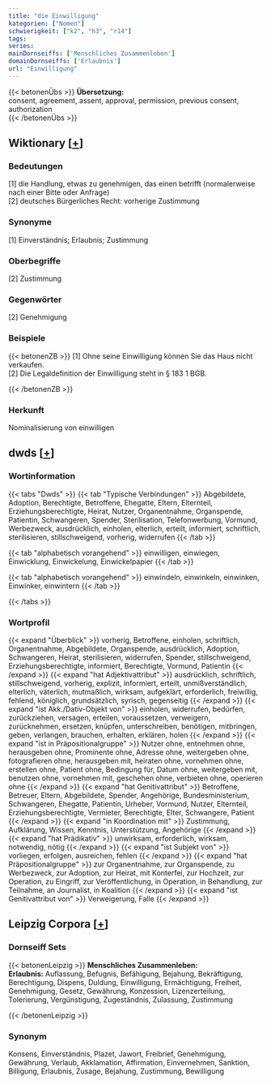```yaml
---
title: "die Einwilligung"
kategorien: ["Nomen"]
schwierigkeit: ["k2", "h3", "r14"]
tags:
series:
mainDornseiffs: ['Menschliches Zusammenleben']
domainDornseiffs: ['Erlaubnis']
url: "Einwilligung"
---
```


{{< betonenÜbs >}}
**Übersetzung:**  
consent, agreement, assent, approval, permission, previous consent, authorization  
{{< /betonenÜbs >}}

## Wiktionary [[+](https://de.wiktionary.org/wiki/Einwilligung)]

### Bedeutungen
[1] die Handlung, etwas zu genehmigen, das einen betrifft (normalerweise nach einer Bitte oder Anfrage)  
[2] deutsches Bürgerliches Recht: vorherige Zustimmung  

### Synonyme
[1] Einverständnis; Erlaubnis; Zustimmung  

### Oberbegriffe
[2] Zustimmung  

### Gegenwörter
[2] Genehmigung  

### Beispiele
{{< betonenZB >}}
[1] Ohne seine Einwilligung können Sie das Haus nicht verkaufen.  
[2] Die Legaldefinition der Einwilligung steht in § 183 1 BGB.  

{{< /betonenZB >}}
### Herkunft
Nominalisierung von einwilligen  



## dwds [[+](https://www.dwds.de/wb/Einwilligung)]

### Wortinformation
{{< tabs "Dwds" >}}
{{< tab "Typische Verbindungen" >}}
Abgebildete, Adoption, Berechtigte, Betroffene, Ehegatte, Eltern, Elternteil, Erziehungsberechtigte, Heirat, Nutzer, Organentnahme, Organspende, Patientin, Schwangeren, Spender, Sterilisation, Telefonwerbung, Vormund, Werbezweck, ausdrücklich, einholen, elterlich, erteilt, informiert, schriftlich, sterilisieren, stillschweigend, vorherig, widerrufen
{{< /tab >}}

{{< tab "alphabetisch vorangehend" >}}
einwilligen, einwiegen, Einwicklung, Einwickelung, Einwickelpapier
{{< /tab >}}

{{< tab "alphabetisch vorangehend" >}}
einwindeln, einwinkeln, einwinken, Einwinker, einwintern
{{< /tab >}}

{{< /tabs >}}

### Wortprofil
{{< expand "Überblick" >}} vorherig, Betroffene, einholen, schriftlich, Organentnahme, Abgebildete, Organspende, ausdrücklich, Adoption, Schwangeren, Heirat, sterilisieren, widerrufen, Spender, stillschweigend, Erziehungsberechtigte, informiert, Berechtigte, Vormund, Patientin {{< /expand >}}
{{< expand "hat Adjektivattribut" >}} ausdrücklich, schriftlich, stillschweigend, vorherig, explizit, informiert, erteilt, unmißverständlich, elterlich, väterlich, mutmaßlich, wirksam, aufgeklärt, erforderlich, freiwillig, fehlend, königlich, grundsätzlich, syrisch, gegenseitig {{< /expand >}}
{{< expand "ist Akk./Dativ-Objekt von" >}} einholen, widerrufen, bedürfen, zurückziehen, versagen, erteilen, voraussetzen, verweigern, zurücknehmen, ersetzen, knüpfen, unterschreiben, benötigen, mitbringen, geben, verlangen, brauchen, erhalten, erklären, holen {{< /expand >}}
{{< expand "ist in Präpositionalgruppe" >}} Nutzer ohne, entnehmen ohne, herausgeben ohne, Prominente ohne, Adresse ohne, weitergeben ohne, fotografieren ohne, herausgeben mit, heiraten ohne, vornehmen ohne, erstellen ohne, Patient ohne, Bedingung für, Datum ohne, weitergeben mit, benutzen ohne, vornehmen mit, geschehen ohne, verbieten ohne, operieren ohne {{< /expand >}}
{{< expand "hat Genitivattribut" >}} Betroffene, Betreuer, Eltern, Abgebildete, Spender, Angehörige, Bundesministerium, Schwangeren, Ehegatte, Patientin, Urheber, Vormund, Nutzer, Elternteil, Erziehungsberechtigte, Vermieter, Berechtigte, Elter, Schwangere, Patient {{< /expand >}}
{{< expand "in Koordination mit" >}} Zustimmung, Aufklärung, Wissen, Kenntnis, Unterstützung, Angehörige {{< /expand >}}
{{< expand "hat Prädikativ" >}} unwirksam, erforderlich, wirksam, notwendig, nötig {{< /expand >}}
{{< expand "ist Subjekt von" >}} vorliegen, erfolgen, ausreichen, fehlen {{< /expand >}}
{{< expand "hat Präpositionalgruppe" >}} zur Organentnahme, zur Organspende, zu Werbezweck, zur Adoption, zur Heirat, mit Konterfei, zur Hochzeit, zur Operation, zu Eingriff, zur Veröffentlichung, in Operation, in Behandlung, zur Teilnahme, an Journalist, in Koalition {{< /expand >}}
{{< expand "ist Genitivattribut von" >}} Verweigerung, Falle {{< /expand >}}

## Leipzig Corpora [[+](https://corpora.uni-leipzig.de/en/res?word=Einwilligung&corpusId=deu_newscrawl-public_2018)]

### Dornseiff Sets
{{< betonenLeipzig >}}
**Menschliches Zusammenleben:**  
**Erlaubnis:** Auflassung, Befugnis, Befähigung, Bejahung, Bekräftigung, Berechtigung, Dispens, Duldung, Einwilligung, Ermächtigung, Freiheit, Genehmigung, Gesetz, Gewährung, Konzession, Lizenzerteilung, Tolerierung, Vergünstigung, Zugeständnis, Zulassung, Zustimmung  

{{< /betonenLeipzig >}}

### Synonym
Konsens, Einverständnis, Plazet, Jawort, Freibrief, Genehmigung, Gewährung, Verlaub, Akklamation, Affirmation, Einvernehmen, Sanktion, Billigung, Erlaubnis, Zusage, Bejahung, Zustimmung, Bewilligung


